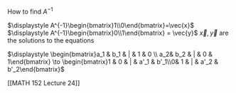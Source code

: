 How to find $A^{-1}$

$\displaystyle A^{-1}\begin{bmatrix}1\\0\end{bmatrix}=\vec{x}$
$\displaystyle A^{-1}\begin{bmatrix}0\\1\end{bmatrix} = \vec{y}$
$\displaystyle \vec{x},\vec{y}$ are the solutions to the equations

$\displaystyle \begin{bmatrix}a_1 & b_1 & | & 1 & 0 \\ a_2& b_2 & | & 0 & 1\end{bmatrix} \to \begin{bmatrix}1 & 0 & | & a'_1 & b'_1\\0& 1 & | & a'_2 & b'_2\end{bmatrix}$

[[MATH 152 Lecture 24]]
